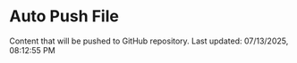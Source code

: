 # Auto Push File

Content that will be pushed to GitHub repository.
Last updated: 07/13/2025, 08:12:55 PM